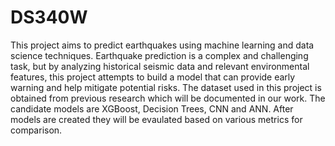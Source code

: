 # DS340W
This project aims to predict earthquakes using machine learning and data science techniques. Earthquake prediction is a complex and challenging task, but by analyzing historical seismic data and relevant environmental features, this project attempts to build a model that can provide early warning and help mitigate potential risks. The dataset used in this project is obtained from previous research which will be documented in our work. The candidate models are XGBoost, Decision Trees, CNN and ANN. After models are created they will be evaulated based on various metrics for comparison. 
